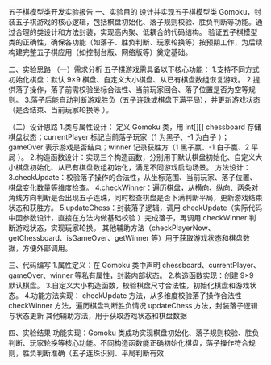 五子棋模型类开发实验报告
一、实验目的
设计并实现五子棋模型类 Gomoku，封装五子棋游戏的核心逻辑，包括棋盘初始化、落子规则校验、胜负判断等功能。通过合理的类设计和方法封装，实现高内聚、低耦合的代码结构。
验证五子棋模型类的正确性，确保各功能（如落子、胜负判断、玩家轮换等）按预期工作，为后续构建完整五子棋应用（如控制台版、网络版等）奠定基础。

二、实验思路
（一）需求分析
五子棋游戏需具备以下核心功能：
1.支持不同方式初始化棋盘：默认 9×9 棋盘、自定义大小棋盘、从已有棋盘数组恢复游戏。
2.提供落子操作，落子前需校验坐标合法性、当前玩家回合、落子位置是否为空等规则。
3.落子后能自动判断游戏胜负（五子连珠或棋盘下满平局），并更新游戏状态（是否结束、当前玩家轮换等 ）。

（二）设计思路
1.类与属性设计：
定义 Gomoku 类，用 int[][] chessboard 存储棋盘状态；currentPlayer 标记当前落子玩家（1 为黑子、-1 为白子 ）；
gameOver 表示游戏是否结束；winner 记录获胜方（1 黑子赢、-1 白子赢、2 平局 ）。
2.构造函数设计：实现三个构造函数，分别用于默认棋盘初始化、自定义大小棋盘初始化、从已有棋盘数组初始化，满足不同游戏启动场景。
方法设计：
3.checkUpdate：校验落子操作的合法性，从坐标范围、当前玩家、落子位置、棋盘变化数量等维度检查。
4.checkWinner：遍历棋盘，从横向、纵向、两条对角线方向判断是否出现五子连珠，同时检查棋盘是否下满判断平局，更新游戏结束状态和获胜方。
5.updateChess：封装落子逻辑，调用 checkUpdate（实际代码中因参数设计，直接在方法内做基础校验 ）完成落子，再调用 checkWinner 判断游戏状态，实现玩家轮换。
其他辅助方法（checkPlayerNow、getChessboard、isGameOver、getWinner 等）用于获取游戏状态和棋盘数据，方便外部调用。

三、代码编写
1.属性定义：在 Gomoku 类中声明 chessboard、currentPlayer、gameOver、winner 等私有属性，封装内部状态。
2.构造函数实现：创建 9×9 默认棋盘。
3.自定义大小构造函数，校验棋盘尺寸合法性，初始化棋盘和游戏状态。
4.功能方法实现：
checkUpdate 方法，从多维度校验落子操作合法性
checkWinner 方法，遍历棋盘判断胜负情况
updateChess 方法，封装落子逻辑与状态更新
其他辅助方法，用于获取游戏状态和棋盘数据

四、实验结果
功能实现：Gomoku 类成功实现棋盘初始化、落子规则校验、胜负判断、玩家轮换等核心功能。不同构造函数能正确初始化棋盘，落子操作符合规则，胜负判断准确（五子连珠识别、平局判断有效 
